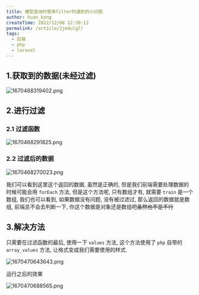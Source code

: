 ```yaml
---
title: 模型查询时使用filter时遇到的小问题
author: huan_kong
createTime: 2022/12/08 12:20:12
permalink: /article/2jm4ulg7/
tags:
  - 后端
  - php
  - laravel
---
```


## 1.获取到的数据(未经过滤)

![1670468319402.png](https://img.huankong.top/i/2022/12/08/639152e39d81d.png)

## 2.进行过滤

### 2.1 过滤函数

![1670468291825.png](https://img.huankong.top/i/2022/12/08/639152c7a1170.png)

### 2.2 过滤后的数据

![1670468270023.png](https://img.huankong.top/i/2022/12/08/639152b26a2e9.png)

我们可以看到这里这个返回的数据, 虽然是正确的, 但是我们前端需要处理数据的时候可能会用 `forEach` 方法, 但是这个方法呢, 只有数组才有, 就需要 `train` 是一个数组, 我们也可以看到, 如果数据没有问题, 没有被过滤过, 那么返回的数据就是数组, 前端总不会去判断一下, 你这个数据是对象还是数组吧~~虽然也不是不行~~

## 3.解决方法

只需要在过滤函数的最后, 使用一下 `values` 方法, 这个方法使用了 `php` 自带的 `array_values` 方法, 让格式变成我们需要使用的样式.

![1670470643643.png](https://img.huankong.top/i/2022/12/08/63915bf79b19b.png)

运行之后的效果

![1670470688565.png](https://img.huankong.top/i/2022/12/08/63915c2427823.png)
